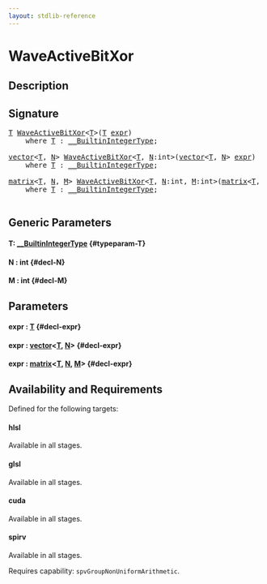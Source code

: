 ```yaml
---
layout: stdlib-reference
---
```


# WaveActiveBitXor

## Description





## Signature 

<pre>
<a href="/stdlib-reference/global-decls/waveactivebitxor-04ad#typeparam-T" class="code_type">T</a> <a href="/stdlib-reference/global-decls/waveactivebitxor-04ad">WaveActiveBitXor</a>&lt;<a href="/stdlib-reference/global-decls/waveactivebitxor-04ad#typeparam-T" class="code_type">T</a>&gt;(<a href="/stdlib-reference/global-decls/waveactivebitxor-04ad#typeparam-T" class="code_type">T</a> <a href="/stdlib-reference/global-decls/waveactivebitxor-04ad#decl-expr" class="code_param">expr</a>)
    <span class='code_keyword'>where</span> <a href="/stdlib-reference/global-decls/waveactivebitxor-04ad#typeparam-T" class="code_type">T</a> : <a href="/stdlib-reference/interfaces/0_builtinintegertype-029g/index" class="code_type">__BuiltinIntegerType</a>;

<a href="/stdlib-reference/types/vector/index" class="code_type">vector</a>&lt;<a href="/stdlib-reference/global-decls/waveactivebitxor-04ad#typeparam-T" class="code_type">T</a>, <a href="/stdlib-reference/global-decls/waveactivebitxor-04ad#decl-N" class="code_var">N</a>&gt; <a href="/stdlib-reference/global-decls/waveactivebitxor-04ad">WaveActiveBitXor</a>&lt;<a href="/stdlib-reference/global-decls/waveactivebitxor-04ad#typeparam-T" class="code_type">T</a>, <a href="/stdlib-reference/global-decls/waveactivebitxor-04ad#decl-N" class="code_var">N</a>:<span class="code_keyword">int</span>&gt;(<a href="/stdlib-reference/types/vector/index" class="code_type">vector</a>&lt;<a href="/stdlib-reference/global-decls/waveactivebitxor-04ad#typeparam-T" class="code_type">T</a>, <a href="/stdlib-reference/global-decls/waveactivebitxor-04ad#decl-N" class="code_var">N</a>&gt; <a href="/stdlib-reference/global-decls/waveactivebitxor-04ad#decl-expr" class="code_param">expr</a>)
    <span class='code_keyword'>where</span> <a href="/stdlib-reference/global-decls/waveactivebitxor-04ad#typeparam-T" class="code_type">T</a> : <a href="/stdlib-reference/interfaces/0_builtinintegertype-029g/index" class="code_type">__BuiltinIntegerType</a>;

<a href="/stdlib-reference/types/matrix/index" class="code_type">matrix</a>&lt;<a href="/stdlib-reference/global-decls/waveactivebitxor-04ad#typeparam-T" class="code_type">T</a>, <a href="/stdlib-reference/global-decls/waveactivebitxor-04ad#decl-N" class="code_var">N</a>, <a href="/stdlib-reference/global-decls/waveactivebitxor-04ad#decl-M" class="code_var">M</a>&gt; <a href="/stdlib-reference/global-decls/waveactivebitxor-04ad">WaveActiveBitXor</a>&lt;<a href="/stdlib-reference/global-decls/waveactivebitxor-04ad#typeparam-T" class="code_type">T</a>, <a href="/stdlib-reference/global-decls/waveactivebitxor-04ad#decl-N" class="code_var">N</a>:<span class="code_keyword">int</span>, <a href="/stdlib-reference/global-decls/waveactivebitxor-04ad#decl-M" class="code_var">M</a>:<span class="code_keyword">int</span>&gt;(<a href="/stdlib-reference/types/matrix/index" class="code_type">matrix</a>&lt;<a href="/stdlib-reference/global-decls/waveactivebitxor-04ad#typeparam-T" class="code_type">T</a>, <a href="/stdlib-reference/global-decls/waveactivebitxor-04ad#decl-N" class="code_var">N</a>, <a href="/stdlib-reference/global-decls/waveactivebitxor-04ad#decl-M" class="code_var">M</a>&gt; <a href="/stdlib-reference/global-decls/waveactivebitxor-04ad#decl-expr" class="code_param">expr</a>)
    <span class='code_keyword'>where</span> <a href="/stdlib-reference/global-decls/waveactivebitxor-04ad#typeparam-T" class="code_type">T</a> : <a href="/stdlib-reference/interfaces/0_builtinintegertype-029g/index" class="code_type">__BuiltinIntegerType</a>;

</pre>

## Generic Parameters

#### T: [\_\_BuiltinIntegerType](/stdlib-reference/interfaces/0_builtinintegertype-029g/index) {#typeparam-T}
#### N  : int {#decl-N}
#### M  : int {#decl-M}

## Parameters

#### expr  : [T](/stdlib-reference/global-decls/waveactivebitxor-04ad#typeparam-T) {#decl-expr}
#### expr  : [vector](/stdlib-reference/types/vector/index)\<[T](/stdlib-reference/types/vector/index#typeparam-T), [N](/stdlib-reference/types/vector/index#decl-N)\> {#decl-expr}
#### expr  : [matrix](/stdlib-reference/types/matrix/index)\<[T](/stdlib-reference/types/matrix/t-0), [N](/stdlib-reference/types/matrix/index#decl-N), [M](/stdlib-reference/types/matrix/index#decl-M)\> {#decl-expr}

## Availability and Requirements

Defined for the following targets:

#### hlsl
Available in all stages.

#### glsl
Available in all stages.

#### cuda
Available in all stages.

#### spirv
Available in all stages.

Requires capability: `spvGroupNonUniformArithmetic`.


